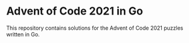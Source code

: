 # Advent of Code 2021 in Go

This repository contains solutions for the Advent of Code 2021 puzzles written in Go.
